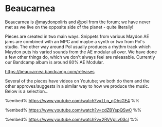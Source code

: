 # Beaucarnea

Beaucarnea is @maydonpoliris and @pol from the forum; we have never met as we live on the opposite side of the planet - quite literally! 

Pieces are created in two main ways. Snippets from various Maydon AE jams are combined with an MPC and maybe a synth or two from Pol's studio. The other way around Pol usually produces a rhythm track which Maydon puts his varied sounds from the AE modular all over. We have done a few other things do, which we don't always feel are releasable. Currently our Bandcamp album is around 80% AE Modular.

https://beaucarnea.bandcamp.com/releases

Several of the pieces have videos on Youtube; we both do them and the other approves/suggests in a similar way to how we produce the music. Below is a selection...

%embed% https://www.youtube.com/watch?v=LLp_qDhsGE4 %%

%embed% https://www.youtube.com/watch?v=cdZBYspQSw0 %%

%embed% https://www.youtube.com/watch?v=2RVVpLv03cI %%